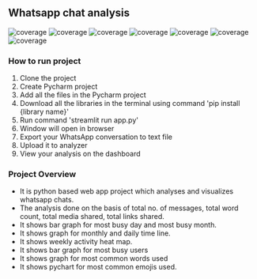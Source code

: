 ## Whatsapp chat analysis
![coverage](https://img.shields.io/badge/Python-3.10.9-purple) ![coverage](https://img.shields.io/badge/Framework-Streamlit-orange) ![coverage](https://img.shields.io/badge/library-matplotlib-yellow) ![coverage](https://img.shields.io/badge/library-Urlextract-green) ![coverage](https://img.shields.io/badge/library-wordcloud-blue) ![coverage](https://img.shields.io/badge/library-emoji-red) ![coverage](https://img.shields.io/badge/library-Pandas-pink)
### How to run project
1. Clone the project
2. Create Pycharm project
3. Add all the files in the Pycharm project
4. Download all the libraries in the terminal using command 'pip install {library name}'
5. Run command 'streamlit run app.py'
6. Window will open in browser
7. Export your WhatsApp conversation to text file
8. Upload it to analyzer
9. View your analysis on the dashboard


### Project Overview
- It is python based web app project which analyses and visualizes whatsapp chats. 
- The analysis done on the basis of total no. of messages, total word count, total media shared, total links shared.
- It shows bar graph for most busy day and most busy month.
- It shows graph for monthly and daily time line.
- It shows weekly activity heat map.
- It shows bar graph for most busy users
- It shows graph for most common words used
- It shows pychart for most common emojis used.
